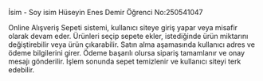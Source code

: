 İsim - Soy isim Hüseyin Enes Demir
Öğrenci No:250541047



Online Alışveriş Sepeti sistemi, kullanıcı siteye giriş yapar veya misafir olarak devam eder. Ürünleri seçip sepete ekler, istediğinde ürün miktarını değiştirebilir veya ürün çıkarabilir. Satın alma aşamasında kullanıcı adres ve ödeme bilgilerini girer. Ödeme başarılı olursa sipariş tamamlanır ve onay mesajı gönderilir. İşlem sonunda sepet temizlenir ve kullanıcı siteyi terk edebilir.

